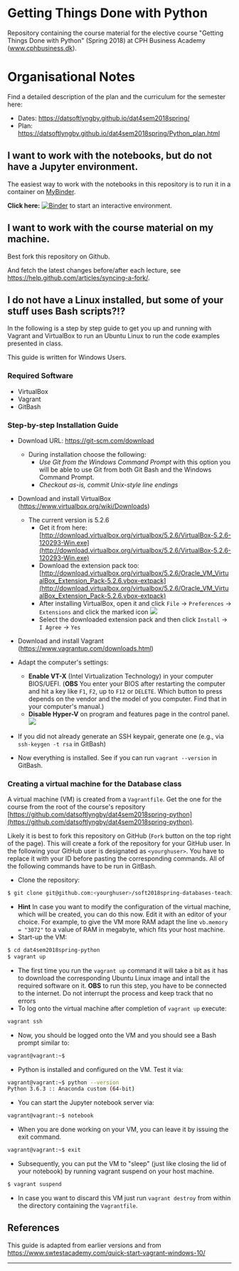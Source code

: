 # Getting Things Done with Python

Repository containing the course material for the elective course "Getting Things Done with Python" (Spring 2018) at CPH Business Academy (www.cphbusiness.dk).

# Organisational Notes

Find a detailed description of the plan and the curriculum for the semester here:

  * Dates: https://datsoftlyngby.github.io/dat4sem2018spring/
  * Plan: https://datsoftlyngby.github.io/dat4sem2018spring/Python_plan.html


## I want to work with the notebooks, but do not have a Jupyter environment.

The easiest way to work with the notebooks in this repository is to run it in a container on [MyBinder](https://mybinder.org).

**Click here:** [![Binder](https://mybinder.org/badge.svg)](https://mybinder.org/v2/gh/datsoftlyngby/dat4sem2018spring-python/master) to start an interactive environment.


## I want to work with the course material on my machine.

Best fork this repository on Github.

And fetch the latest changes before/after each lecture, see https://help.github.com/articles/syncing-a-fork/.






## I do not have a Linux installed, but some of your stuff uses Bash scripts?!?

In the following is a step by step guide to get you up and running with Vagrant and VirtualBox to run an Ubuntu Linux to run the code examples presented in class.

This guide is written for Windows Users.


### Required Software

  * VirtualBox
  * Vagrant
  * GitBash


### Step-by-step Installation Guide

  * Download URL: https://git-scm.com/download
    - During installation choose the following:
      * _Use Git from the Windows Command Prompt_ with this option you will be able to use Git from both Git Bash and the Windows Command Prompt.
      * _Checkout as-is, commit Unix-style line endings_
  * Download and install VirtualBox (https://www.virtualbox.org/wiki/Downloads)
    - The current version is 5.2.6
      * Get it from here: [http://download.virtualbox.org/virtualbox/5.2.6/VirtualBox-5.2.6-120293-Win.exe](http://download.virtualbox.org/virtualbox/5.2.6/VirtualBox-5.2.6-120293-Win.exe)
      * Download the extension pack too: [http://download.virtualbox.org/virtualbox/5.2.6/Oracle_VM_VirtualBox_Extension_Pack-5.2.6.vbox-extpack](http://download.virtualbox.org/virtualbox/5.2.6/Oracle_VM_VirtualBox_Extension_Pack-5.2.6.vbox-extpack)
      * After installing VirtualBox, open it and click `File` -> `Preferences` -> `Extensions` and click the marked icon
      ![](https://www.swtestacademy.com/wp-content/uploads/2017/04/img_58e13f8fc72fe.png)
      * Select the downloaded extension pack and then click `Install` -> `I Agree` -> `Yes`
  * Download and install Vagrant (https://www.vagrantup.com/downloads.html)
  * Adapt the computer's settings:
    - **Enable VT-X** (Intel Virtualization Technology) in your computer BIOS/UEFI. (**OBS** You enter your BIOS after restarting the computer and hit a key like `F1`, `F2`, up to `F12` or `DELETE`. Which button to press depends on the vendor and the model of you computer. Find that in your computer's manual.)
    - **Disable Hyper-V** on program and features page in the control panel.
      ![](https://camo.githubusercontent.com/99700ca628f407bb3f3a7201f7e00bbfccae107a/687474703a2f2f692e696d6775722e636f6d2f5a6a50324b49432e706e67)
  * If you did not already generate an SSH keypair, generate one (e.g., via `ssh-keygen -t rsa` in GitBash)

  * Now everything is installed. See if you can run `vagrant --version` in GitBash.


### Creating a virtual machine for the Database class

A virtual machine (VM) is created from a `Vagrantfile`. Get the one for the course from the root of the course's repository [https://github.com/datsoftlyngby/dat4sem2018spring-python](https://github.com/datsoftlyngby/dat4sem2018spring-python).

Likely it is best to fork this repository on GitHub (`Fork` button on the top right of the page). This will create a fork of the repository for your GitHub user. In the following your GitHub user is designated as `<yourghuser>`. You have to replace it with your ID before pasting the corresponding commands. All of the following commands have to be run in GitBash.


  * Clone the repository:
  ```bash
  $ git clone git@github.com:<yourghuser>/soft2018spring-databases-teaching-material.git
  ```
  * **Hint** In case you want to modify the configuration of the virtual machine, which will be created, you can do this now. Edit it with an editor of your choice. For example, to give the VM more RAM adapt the line `vb.memory = "3072"` to a value of RAM in megabyte, which fits your host machine.
  * Start-up the VM:
  ```bash
  $ cd dat4sem2018spring-python
  $ vagrant up
  ```
  * The first time you run the `vagrant up` command it will take a bit as it has to download the corresponding Ubuntu Linux image and intall the required software on it. **OBS** to run this step, you have to be connected to the internet. Do not interrupt the process and keep track that no errors 
  * To log onto the virtual machine after completion of `vagrant up` execute:
  ```bash
  vagrant ssh
  ```
  * Now, you should be logged onto the VM and you should see a Bash prompt similar to:
  ```bash
  vagrant@vagrant:~$
  ```
  * Python is installed and configured on the VM. Test it via:
  ```bash
  vagrant@vagrant:~$ python --version
  Python 3.6.3 :: Anaconda custom (64-bit)
  ```
  * You can start the Jupyter notebook server via:
  ```bash
  vagrant@vagrant:~$ notebook
  ```
  * When you are done working on your VM, you can leave it by issuing the exit command.
  ```bash
  vagrant@vagrant:~$ exit
  ```
  * Subsequently, you can put the VM to "sleep" (just like closing the lid of your notebook) by running vagrant suspend on your host machine.
  ```bash
  $ vagrant suspend
  ```

  * In case you want to discard this VM just run `vagrant destroy` from within the directory containing the `Vagrantfile`. 



## References

This guide is adapted from earlier versions and from https://www.swtestacademy.com/quick-start-vagrant-windows-10/


-------------------
